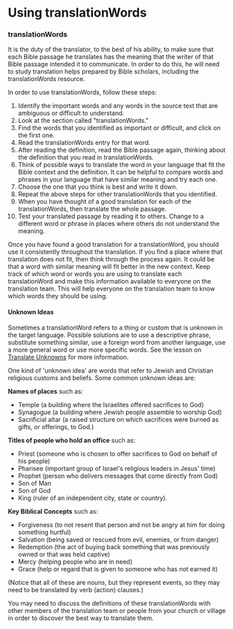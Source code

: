 # Using translationWords #

### translationWords

It is the duty of the translator, to the best of his ability, to make sure that each Bible passage he translates has the meaning that the writer of that Bible passage intended it to communicate. In order to do this, he will need to study translation helps prepared by Bible scholars, including the translationWords resource.

In order to use translationWords, follow these steps:

1. Identify the important words and any words in the source text that are ambiguous or difficult to understand.
1. Look at the section called "translationWords."
1. Find the words that you identified as important or difficult, and click on the first one.
1. Read the translationWords entry for that word.
1. After reading the definition, read the Bible passage again, thinking about the definition that you read in translationWords.
1. Think of possible ways to translate the word in your language that fit the Bible context and the definition. It can be helpful to compare words and phrases in your language that have similar meaning and try each one.
1. Choose the one that you think is best and write it down.
1. Repeat the above steps for other translationWords that you identified.
1. When you have thought of a good translation for each of the translationWords, then translate the whole passage.
1. Test your translated passage by reading it to others. Change to a different word or phrase in places where others do not understand the meaning.

Once you have found a good translation for a translationWord, you should use it consistently throughout the translation. If you find a place where that translation does not fit, then think through the process again. It could be that a word with similar meaning will fit better in the new context. Keep track of which word or words you are using to translate each translationWord and make this information available to everyone on the translation team. This will help everyone on the translation team to know which words they should be using.

#### Unknown Ideas

Sometimes a translationWord refers to a thing or custom that is unknown in the target language. Possible solutions are to use a descriptive phrase, substitute something similar, use a foreign word from another language, use a more general word or use more specific words. See the lesson on [Translate Unknowns](../translate-unknown/01.md) for more information.

One kind of 'unknown idea' are words that refer to Jewish and Christian religious customs and beliefs. Some common unknown ideas are:

**Names of places** such as:

* Temple (a building where the Israelites offered sacrifices to God)
* Synagogue (a building where Jewish people assemble to worship God)
* Sacrificial altar (a raised structure on which sacrifices were burned as gifts, or offerings, to God.)

**Titles of people who hold an office** such as:

* Priest (someone who is chosen to offer sacrifices to God on behalf of his people)
* Pharisee (important group of Israel's religious leaders in Jesus' time)
* Prophet (person who delivers messages that come directly from God)
* Son of Man
* Son of God
* King (ruler of an independent city, state or country).

**Key Biblical Concepts** such as:

* Forgiveness (to not resent that person and not be angry at him for doing something hurtful)
* Salvation (being saved or rescued from evil, enemies, or from danger)
* Redemption (the act of buying back something that was previously owned or that was held captive)
* Mercy (helping people who are in need)
* Grace (help or regard that is given to someone who has not earned it)

(Notice that all of these are nouns, but they represent events, so they may need to be translated by verb (action) clauses.)

You may need to discuss the definitions of these translationWords with other members of the translation team or people from your church or village in order to discover the best way to translate them.